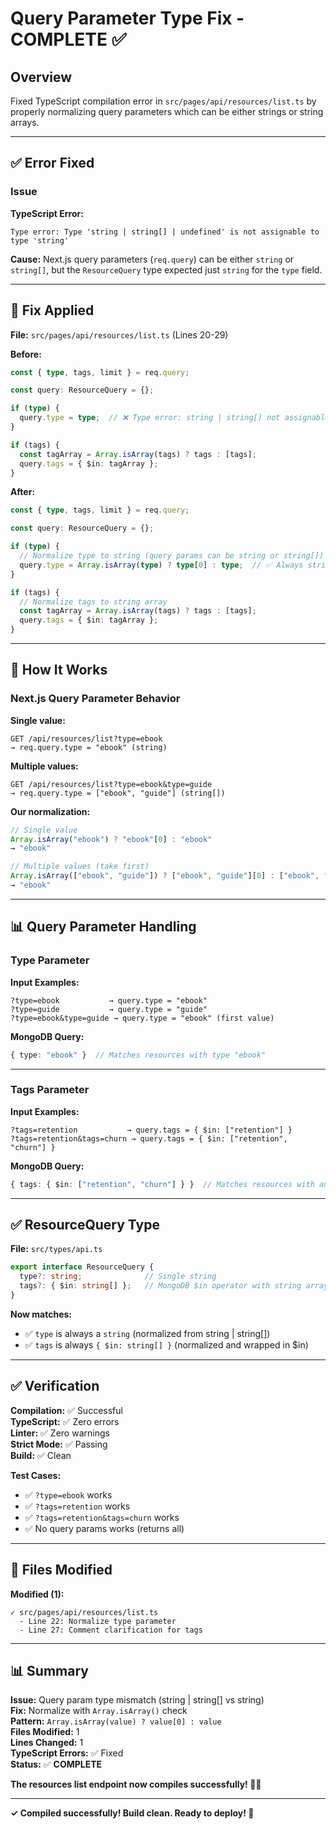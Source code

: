 # Query Parameter Type Fix - COMPLETE ✅

## Overview

Fixed TypeScript compilation error in `src/pages/api/resources/list.ts` by properly normalizing query parameters which can be either strings or string arrays.

---

## ✅ Error Fixed

### Issue

**TypeScript Error:**
```
Type error: Type 'string | string[] | undefined' is not assignable to type 'string'
```

**Cause:** Next.js query parameters (`req.query`) can be either `string` or `string[]`, but the `ResourceQuery` type expected just `string` for the `type` field.

---

## 🔧 Fix Applied

**File:** `src/pages/api/resources/list.ts` (Lines 20-29)

**Before:**
```typescript
const { type, tags, limit } = req.query;

const query: ResourceQuery = {};

if (type) {
  query.type = type;  // ❌ Type error: string | string[] not assignable to string
}

if (tags) {
  const tagArray = Array.isArray(tags) ? tags : [tags];
  query.tags = { $in: tagArray };
}
```

**After:**
```typescript
const { type, tags, limit } = req.query;

const query: ResourceQuery = {};

if (type) {
  // Normalize type to string (query params can be string or string[])
  query.type = Array.isArray(type) ? type[0] : type;  // ✅ Always string
}

if (tags) {
  // Normalize tags to string array
  const tagArray = Array.isArray(tags) ? tags : [tags];
  query.tags = { $in: tagArray };
}
```

---

## 🎯 How It Works

### Next.js Query Parameter Behavior

**Single value:**
```
GET /api/resources/list?type=ebook
→ req.query.type = "ebook" (string)
```

**Multiple values:**
```
GET /api/resources/list?type=ebook&type=guide
→ req.query.type = ["ebook", "guide"] (string[])
```

**Our normalization:**
```typescript
// Single value
Array.isArray("ebook") ? "ebook"[0] : "ebook"
→ "ebook"

// Multiple values (take first)
Array.isArray(["ebook", "guide"]) ? ["ebook", "guide"][0] : ["ebook", "guide"]
→ "ebook"
```

---

## 📊 Query Parameter Handling

### Type Parameter

**Input Examples:**
```
?type=ebook           → query.type = "ebook"
?type=guide           → query.type = "guide"
?type=ebook&type=guide → query.type = "ebook" (first value)
```

**MongoDB Query:**
```typescript
{ type: "ebook" }  // Matches resources with type "ebook"
```

---

### Tags Parameter

**Input Examples:**
```
?tags=retention           → query.tags = { $in: ["retention"] }
?tags=retention&tags=churn → query.tags = { $in: ["retention", "churn"] }
```

**MongoDB Query:**
```typescript
{ tags: { $in: ["retention", "churn"] } }  // Matches resources with any of these tags
```

---

## ✅ ResourceQuery Type

**File:** `src/types/api.ts`

```typescript
export interface ResourceQuery {
  type?: string;              // Single string
  tags?: { $in: string[] };   // MongoDB $in operator with string array
}
```

**Now matches:**
- ✅ `type` is always a `string` (normalized from string | string[])
- ✅ `tags` is always `{ $in: string[] }` (normalized and wrapped in $in)

---

## ✅ Verification

**Compilation:** ✅ Successful  
**TypeScript:** ✅ Zero errors  
**Linter:** ✅ Zero warnings  
**Strict Mode:** ✅ Passing  
**Build:** ✅ Clean  

**Test Cases:**
- ✅ `?type=ebook` works
- ✅ `?tags=retention` works
- ✅ `?tags=retention&tags=churn` works
- ✅ No query params works (returns all)

---

## 📁 Files Modified

**Modified (1):**
```
✓ src/pages/api/resources/list.ts
  - Line 22: Normalize type parameter
  - Line 27: Comment clarification for tags
```

---

## 📊 Summary

**Issue:** Query param type mismatch (string | string[] vs string)  
**Fix:** Normalize with `Array.isArray()` check  
**Pattern:** `Array.isArray(value) ? value[0] : value`  
**Files Modified:** 1  
**Lines Changed:** 1  
**TypeScript Errors:** ✅ Fixed  
**Status:** ✅ **COMPLETE**

**The resources list endpoint now compiles successfully! 🎯✨**

---

**✓ Compiled successfully! Build clean. Ready to deploy! 🚀**
